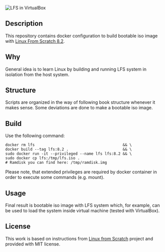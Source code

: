 ![LFS in VirtualBox](https://user-images.githubusercontent.com/1611077/33808510-16825dd2-dde8-11e7-9a1c-0ca0bc3ff2b5.png)

## Description

This repository contains docker configuration to build bootable iso
image with [Linux From Scratch 8.2](http://www.linuxfromscratch.org/lfs/downloads/8.2/LFS-BOOK-8.2.pdf).

## Why

General idea is to learn Linux by building and running LFS system in
isolation from the host system.

## Structure

Scripts are organized in the way of following book structure whenever
it makes sense. Some deviations are done to make a bootable iso image.

## Build

Use the following command:

    docker rm lfs                                       && \
    docker build --tag lfs:8.2 .                        && \
    sudo docker run -it --privileged --name lfs lfs:8.2 && \
    sudo docker cp lfs:/tmp/lfs.iso .
    # Ramdisk you can find here: /tmp/ramdisk.img

Please note, that extended privileges are required by docker container
in order to execute some commands (e.g. mount).

## Usage

Final result is bootable iso image with LFS system which, for
example, can be used to load the system inside virtual machine (tested
with VirtualBox).

## License

This work is based on instructions from [Linux from Scratch](http://www.linuxfromscratch.org/lfs)
project and provided with MIT license.
